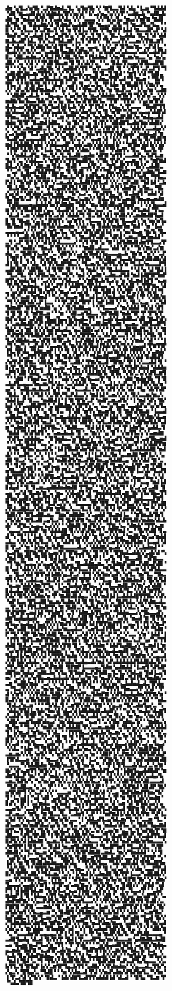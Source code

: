 ▟▆▝▄▜▃▞▅▜▙▝▃▛▇▟▆▟▃▜▃▝▄▜▅▜▙▝▞▝▇▜▃▃▜▟▝▟▄▝▐▃▅▝▜▟▟▟▝▟█▝▇▃▄▟▊▟▞▞▟▟▇▟▄▜▛▞▅▞▟▝▐▞▃▞▅▃▚▞▞▞▛▝▄▟▇▃▙▝▚▟█▃▙▟▆▝▅▝▅▟▃▞▙▜▚▝▛▃▟▞▟▃▝▞▞▝▃▃▃▝▞▞▜▞▃▜▃▝▅▃▞▞▅▛▇▝▇▟▊▟▞▜▙▝▄▝▉▟▄▟▇▞▟▝▊▟▆▟▚▃▟▟▉▜▛▝▆▃▄▞▚▞▙▝▜▝▆▃▟▜▄▞▙▃▝▝▉▝▞▝▚▜▃▃▜▞▃▛▇▃▜▝▟▝▆▝▛▟▐▃▜▜▙▝▛▜▄▜▛▛▐▟▟▝▇▃▃▟▛▃▛▝▟▜▅▟▚▞▚▞▃▟▄▟▐▜▃▞▚▟▜▞▄▝▞▜▞▃▜▝▇▝▄▝▇▃▚▃▟▟▄▝▇▃▜▝▟▝▟▟▆▃▙▃▟▛▐▟▃▝▛▞▚▃▛▜▟▃▆▛▐▃▜▝▟▜▛▞▝▜▞▃▃▞▛▞▃▃▅▞▞▛▇▃▆▜▟▃▚▟▄▞▝▜▞▟▇▞▙▞▟▝▉▜▃▝▐▞▃▝▃▃▄▝▐▞▞▃▛▝▉▜▅▞▆▃▝▃▛▟▐▃▝▜▄▟▞▞▄▜▞▞▃▞▚▃▆▟▊▜▅▟█▞▟▛▇▞▚▝▚▞▙▟▛▃▞▃▙▃▃▞▃▟▞▃▟▟▜▟▉▃▝▟█▃▆▟▆▃▞▞▙▟▐▜▞▟█▃▜▞▅▝▐▜▟▟▅▟▝▞▅▞▜▃▆▞▅▃▃▝▄▝▅▞▄▟▉▞▝▃▝▞▟▝▞▝▛▟▊▜▙▃▅▝▉▝▊▞▟▞▛▃▝▝▃▝▉▟▃▜▚▃▄▞▟▜▙▃▟▛▇▜▝▝▝▞▅▝▟▝▃▟▄▜▙▝▟▝▄▟█▟▚▜▜▝▚▞▛▃▃▟▊▝▉▝▝▞▛▜▝▃▛▃▛▜▝▜▚▟▊▟▛▟▇▃▆▞▜▜▜▞▅▝▞▝▚▜▄▟▞▃▃▝█▝▉▃▜▝▉▟▝▝▆▜▝▞▟▝▜▟▊▃▜▃▛▟▜▜▝▃▟▃▅▜▙▃▙▟▄▜▟▛▇▝▝▟▞▜▛▟▅▃▜▜▛▃▟▝▜▝▇▃▅▝▝▜▙▜▜▜▃▝▞▝▊▜▞▜▄▜▝▝▟▃▛▝▃▟▚▝▊▃▞▃▜▃▝▛▐▟▅▝▅▜▙▟▊▜▝▞▆▞▛▃▞▞▝▟▚▞▙▜▙▛▇▟▅▟▚▝▐▞▝▜▞▝▝▛▇▃▛▞▙▝▆▝▇▃▛▃▞▝▐▞▄▞▆▝▃▟▇▝▝▟█▟▛▃▟▃▙▝▝▜▄▃▄▃▚▝▄▞▙▞▙▝▅▃▞▟▟▟▅▝▆▜▙▜▝▜▞▟▚▞▃▝▞▞▅▟▇▞▙▞▙▃▃▜▟▞▚▞▃▜▄▝▇▃▜▃▚▛▇▜▙▜▃▝▜▜▛▝▜▜▚▞▝▞▄▞▅▜▛▟▟▃▙▃▄▞▙▛▇▜▄▜▞▜▄▟▐▟▐▃▙▝▟▞▝▛▐▜▟▝▐▜▄▃▚▝▛▃▃▃▝▜▙▟▛▜▜▟▞▟▄▃▞▟▜▟▉▝▟▟▚▃▟▞▙▝▅▟▞▟▅▜▄▞▅▝█▝▅▜▛▝▚▜▄▞▄▃▄▞▟▟▛▟▜▜▅▃▝▜▜▟▚▃▝▃▚▝▝▃▆▝▛▜▚▞▅▟▚▝▅▞▅▛▇▞▄▟▛▟▊▞▅▝▅▟▄▃▟▟▇▟▅▝▉▜▛▝▉▃▆▟▐▟▇▃▝▝▅▝▉▞▚▝▄▝▊▞▛▞▝▟▉▟▇▜▃▟▅▜▅▞▟▟▉▞▞▝▞▜▞▃▆▟▄▟▉▃▜▝▄▝▛▟▟▟▚▝▉▝▜▞▛▃▚▜▛▟▜▝▄▃▝▟▟▞▞▃▃▟▄▞▞▞▃▞▙▟▇▝▜▃▛▃▙▞▅▝▛▞▚▟▅▝▅▝▜▟▄▜▜▝▛▜▚▜▟▜▄▟▞▝▅▟▟▃▟▝▆▜▃▟▛▃▛▃▄▃▃▟▊▝▃▞▄▝▊▝▉▞▃▝▞▝▄▃▅▝▟▝▐▞▞▝▜▝▄▞▙▝▉▞▜▟▊▜▅▟▐▜▟▟█▟▚▟▟▝▞▟▟▃▃▟▛▝▄▟▞▃▆▞▞▟▞▟▄▟▐▞▝▝▆▜▙▞▟▟▐▞▞▟▞▝▐▜▛▝▟▞▛▞▙▝▐▃▙▝▅▞▟▟▜▝▞▟▆▞▝▝▜▟▝▝▛▟▅▜▚▝▉▃▝▜▃▞▙▝▛▝▝▞▅▟▟▃▟▜▄▝▆▃▜▞▃▜▃▜▃▟▉▃▄▟▅▝▟▛▇▝▅▜▜▝▃▃▟▟▚▃▜▟▜▃▆▜▄▜▝▃▝▞▟▟▃▃▚▝▆▜▛▞▞▜▜▜▅▟█▜▄▝▞▜▙▝▛▟▚▞▃▃▆▃▜▝▄▝▆▛▇▟█▟▃▞▞▟▇▞▝▟▇▃▆▝▉▟▃▝▉▟▊▝▃▃▙▜▚▞▃▝▇▜▄▟▛▞▝▝▉▞▞▃▟▟▉▃▝▝▃▞▚▝▉▃▟▜▟▟▜▜▙▞▃▝▉▝▉▟▊▝▝▃▛▝▝▜▙▞▃▛▇▛▐▜▄▞▄▟▇▞▜▃▆▝▚▞▃▝█▜▚▝▇▟▉▃▝▜▃▛▇▃▙▞▚▛▐▟▉▜▅▜▟▞▞▝▞▟▅▟▞▝▆▜▄▝▜▜▄▃▛▟▐▝▜▞▅▛▐▞▚▜▛▝▞▃▅▃▟▞▄▃▙▟▊▛▇▜▃▟▝▞▞▃▚▟▚▟▉▝▜▟▐▟▝▃▙▝▉▃▙▜▙▞▃▝▆▝▝▟▜▃▄▟▛▟▜▟▝▟▊▞▟▞▝▟▃▞▚▜▝▟▅▛▇▝▄▜▅▃▝▜▙▞▄▞▟▝▝▟▛▟▅▞▄▟▅▝▟▟▝▝▜▞▚▃▞▃▝▜▚▟▜▜▃▝▅▝▊▃▙▟▜▝▚▟▟▝▟▜▃▜▅▜▞▃▛▝▛▞▆▝▞▜▜▜▅▛▇▃▚▃▆▞▞▝▉▟▃▜▜▜▞▃▅▟▊▜▅▃▅▃▅▟▆▝▛▟█▃▃▃▄▃▙▟▟▞▙▞▛▟▇▟▅▝▜▟▞▝▅▃▜▟▉▟▉▃▅▜▙▟▛▝▐▝▞▞▙▃▃▟▆▝▛▞▚▜▙▟▜▟▊▞▄▃▝▟▃▟▛▟▝▃▞▞▆▃▚▃▞▝▃▝▝▟▊▝▝▟▜▃▆▟▝▜▚▃▝▟▃▟▝▃▅▝▞▟▆▜▜▞▃▞▟▝▟▟▟▞▜▝▉▃▜▟▝▟▐▝▛▟▉▞▞▃▅▟▇▟▉▜▄▟▊▝▉▝▇▃▅▝▞▃▚▝▐▛▇▜▚▝▄▞▆▜▚▝▜▃▃▃▜▞▙▛▇▝▉▃▃▟▚▝▅▝▅▞▅▜▄▜▙▜▅▟▝▜▚▟▜▝▉▜▟▞▟▃▅▟▅▝▞▟▞▝▇▝▉▟▟▞▅▟▅▜▅▝▇▟▝▝▅▝▐▃▞▃▃▃▄▃▞▞▝▞▄▟▚▝▆▜▃▜▃▝▅▜▃▞▟▜▞▟▛▟▐▟▝▝▚▝▅▞▙▃▅▝▇▞▙▝█▃▝▝▝▝▃▟▊▞▙▜▟▜▄▜▛▃▞▟▄▝▚▝▇▃▟▜▚▟▛▃▝▟▛▟▝▃▆▃▞▜▅▜▅▟▟▝▃▜▝▃▛▝▊▜▝▞▝▟▐▞▛▟▃▃▃▃▞▝▚▜▝▛▇▝▄▝▇▝▐▟▜▟▇▟▊▟▆▜▜▃▃▞▛▜▚▞▙▝▅▟▉▞▝▜▅▃▛▝█▞▞▝▞▝▝▝▆▟▉▃▟▃▃▝▟▟▝▟▚▝▝▜▞▞▆▞▃▞▆▟▄▝▃▝█▟▊▜▚▃▙▞▝▃▝▟▉▜▞▞▃▞▙▜▙▟▚▜▄▃▃▃▄▃▙▝▇▞▆▝▚▞▞▝▃▛▐▝▉▛▐▝▄▝▉▝▜▞▅▜▅▝▝▃▞▃▃▜▜▜▙▝▝▜▞▟▉▃▞▜▃▃▙▜▄▃▛▟▉▟▉▞▟▟▐▝█▝▄▞▝▟▄▝▟▝▛▞▙▟▛▜▙▃▚▝▜▃▅▞▙▝▆▜▜▃▜▞▆▝▜▃▙▞▅▃▃▃▛▜▄▟▛▟▊▞▝▟▉▜▙▝▟▝▊▜▛▝▉▝▝▝▆▝▆▟▞▝▛▝▇▃▙▟▃▃▝▝▟▝▅▝▟▝█▟▐▝▜▃▞▜▃▝▛▝▟▜▙▞▅▞▃▝▜▞▚▝▅▟▝▞▄▟▇▝▃▟▆▃▟▜▟▝▆▟▐▟█▜▛▜▅▛▇▜▚▞▅▟▄▜▟▝▝▃▞▞▛▝▚▜▟▃▃▞▝▞▆▛▇▃▙▜▃▞▄▝▅▝▟▃▆▟▐▟▜▝▚▃▅▝▛▞▜▞▅▟▅▟▄▝▐▟▝▃▛▛▐▝▟▟▉▜▄▜▛▟▟▃▄▝▃▝▅▜▞▟▊▝▃▜▜▛▇▃▝▟▃▝▄▞▟▜▚▟▟▝▊▞▆▜▚▝▆▃▞▃▞▃▞▟▝▝█▃▜▟▊▟▝▞▅▜▛▃▚▜▞▜▞▟▝▜▞▝▊▞▚▃▆▝▇▜▅▟▝▝▚▞▃▜▄▃▅▝█▝▚▟▐▃▞▞▆▟▄▟▆▝▆▛▐▝▛▝▞▟█▞▆▝▜▝▞▟█▜▟▞▃▛▐▃▃▝▝▝▛▃▛▟▞▜▛▛▐▝▅▛▐▟▉▝▞▝▚▝▉▃▚▃▄▝▝▃▜▟▜▟▆▟▛▝▇▜▜▞▅▟▇▝▄▝▞▝▉▞▙▟▇▃▄▝▝▞▜▃▃▃▞▝▆▞▟▟▟▝▜▞▟▝▟▜▜▝█▝▉▝▊▝▆▛▇▃▅▝▝▝▆▝▝▟▊▃▅▜▟▃▃▝▆▛▇▟█▝▆▟▞▜▛▝▛▝▛▜▞▛▇▟▚▞▙▟▝▃▛▟▉▝█▃▄▜▃▃▜▞▙▃▟▃▜▜▝▝▐▃▟▞▟▃▟▟▉▃▞▟▊▝▇▃▛▟▚▞▝▃▆▟▇▟█▞▚▛▐▜▛▜▟▜▝▟▛▟▐▜▅▞▃▟▉▟▇▜▄▟▇▝▄▃▅▃▝▟█▜▃▟▛▜▜▟▞▃▚▝▆▛▐▞▞▞▙▟▚▟▃▟▃▝▄▃▜▟▉▞▃▞▞▝▐▞▄▟▄▟▉▜▙▟▜▃▜▝▞▝▇▞▚▛▇▜▞▜▜▟█▟▚▟▜▝▄▞▅▝▚▞▄▜▛▛▇▞▃▝▟▞▄▞▃▃▜▝▟▝▜▝▞▜▙▝▊▝▜▃▞▟█▟▅▃▆▃▚▛▇▝▉▜▛▃▙▝▐▃▛▟█▟▐▞▛▃▆▜▛▃▝▞▝▞▆▟▞▝▟▝▝▝▐▞▜▝▅▞▚▝▃▟▚▟▝▞▃▃▅▞▙▝▆▞▟▞▙▜▙▟▐▜▟▞▅▜▞▜▞▞▄▃▄▟▝▛▇▜▜▛▐▜▃▜▛▟▄▝▜▟▆▃▅▛▐▝▞▝▊▝▟▝▄▜▞▝▞▟▝▞▄▞▆▞▞▛▐▜▜▜▚▝▞▃▅▟▞▝▜▝▝▞▃▟▜▜▝▟▛▝▊▝▉▝▉▟▞▟▛▝▝▝▜▟▇▟▉▃▄▟▛▜▟▞▞▟▟▝▊▟█▟▜▞▅▜▚▛▐▛▇▃▝▟▊▟▄▝▛▜▅▝▃▟▉▞▝▛▇▞▅▃▟▝▜▛▇▞▝▛▐▝▞▃▃▟▟▝▊▝▊▞▛▃▜▞▚▛▇▃▄▝▐▞▄▃▅▞▃▞▆▃▝▟▜▜▟▝▞▞▆▜▃▞▙▜▜▟▛▟▅▟▝▟▟▟▅▃▛▜▝▟▉▝▟▟▄▝▃▟▄▝▐▞▅▃▚▟▟▞▝▟▟▟█▞▙▝█▜▙▝▚▜▞▃▚▞▞▟▜▃▆▜▝▝▝▟▇▝▐▜▅▟▚▃▚▜▝▝▚▟▞▞▃▞▆▞▙▃▄▞▛▝▊▝▝▝▝▟▇▝▆▟▅▜▙▝▜▝█▃▙▟▜▃▄▃▃▜▅▃▆▞▜▞▟▃▝▃▞▟▟▟▚▝▅▃▝▝▃▟▐▃▚▟▚▃▜▝▐▜▛▞▙▞▅▝▄▞▚▝▚▟█▃▆▃▙▃▟▝▄▜▝▝▆▝▚▃▃▟▃▜▚▞▙▝▟▜▝▞▙▝▟▞▝▜▄▝▟▞▛▟▛▝▉▟▃▝▄▜▝▞▜▟▝▞▃▜▛▞▜▃▛▟▃▃▚▝▇▟▐▟▝▃▅▞▞▃▚▝▉▞▃▃▆▞▆▃▚▜▟▟▐▃▛▝▊▃▃▝▅▟▉▟▐▝▐▝▇▝▉▜▞▃▛▝▅▟▛▃▆▃▟▜▞▝▐▝▆▟▝▟▚▝▇▞▙▟▝▞▛▃▄▟█▟▛▜▝▃▚▟█▟▆▞▚▜▛▜▚▝▃▝▄▃▚▞▜▃▆▝▃▃▟▟▚▞▚▞▅▜▃▞▙▝▜▃▙▝▊▝▞▝▄▝▊▝▊▃▝▜▝▟▊▝▅▜▚▝▅▃▅▜▄▝▉▝▇▟▚▛▇▃▆▝▐▃▃▟▄▟█▟▅▝▚▞▟▜▅▟▉▞▜▃▆▃▟▟▟▃▚▟▆▝▛▜▚▛▐▟▟▝▄▟▜▃▞▞▛▟▆▞▟▃▅▞▞▝▆▟▐▟▊▟█▝▅▃▛▝▄▝▉▝▊▜▝▟▉▜▚▝▅▜▃▟▜▟▇▞▅▞▝▟█▜▅▜▟▞▚▟▆▝▚▟▆▟▚▝▐▝▐▟▜▜▙▃▚▝█▟▇▃▃▝▉▟▐▟▐▝▇▝▄▞▝▛▐▟▆▜▄▝▄▟▟▃▜▝▇▟▟▝▜▞▟▜▟▜▝▃▝▃▅▃▙▃▙▝▉▝▃▝▆▞▞▝▄▝▉▝▝▞▅▜▜▃▚▝▞▃▅▟▆▝▛▟▜▃▚▟▟▟▅▃▝▝▊▜▅▟▄▃▚▞▜▟▄▞▞▝▜▝▄▞▃▟▜▝▅▟▞▜▝▃▅▜▙▃▅▟▝▝▝▃▙▝█▟▟▝▚▃▝▃▝▝▚▃▄▝▚▞▙▟▇▜▙▜▚▝▛▜▄▃▚▞▄▞▛▝▐▞▟▟▛▛▇▝▊▜▙▝█▜▅▞▄▃▟▞▙▝▐▟▐▜▙▟▛▟▅▜▟▜▃▝▛▛▇▃▄▜▞▜▃▟▟▟▟▟█▝▅▟▟▞▝▝▄▟▜▃▝▃▚▝▐▝▝▃▄▟▄▝▅▜▄▝▐▝▐▃▛▟▃▜▅▝▄▃▆▟▇▝▆▛▐▃▚▝▄▟▉▝▉▃▞▝▅▝▃▝▃▞▜▝▅▟▊▟▜▞▆▃▟▜▙▜▅▃▄▜▟▟▉▃▄▝▟▞▞▟▟▝▇▝▃▜▝▝▊▞▛▃▄▜▝▝▄▟▚▃▄▝▝▞▜▝▜▃▞▟▛▟▉▟▜▝▜▃▆▞▄▃▙▜▛▃▆▝▛▟▉▝▅▜▙▃▟▛▐▜▞▝▚▝▚▟▝▛▐▜▟▃▞▜▝▞▄▛▐▜▛▃▜▞▙▞▟▃▜▛▐▃▞▟▞▜▃▟▜▟▅▜▛▜▞▟▜▞▝▞▟▛▇▃▅▜▃▃▆▟▞▜▞▃▃▞▙▃▛▞▚▝▟▞▄▝▅▃▃▞▙▃▚▝▟▜▄▃▚▜▞▃▅▃▟▝▞▝▞▃▅▜▞▃▆▟▚▞▆▟▄▞▝▝▊▞▝▜▃▟▆▝▐▝▚▃▄▝▆▟▐▟▊▟▄▟▝▝▊▝▊▃▅▃▄▟▇▟▅▟▆▟▉▝▛▜▄▞▝▝▊▞▄▜▟▞▜▝▐▞▃▞▃▞▃▟▊▝▊▃▄▝▃▞▟▝█▃▆▞▆▝▃▝▅▃▝▞▟▃▟▜▝▟▝▜▅▟▟▟▃▟▊▃▆▝▇▞▚▜▄▜▙▃▜▜▟▜▅▞▄▟▊▞▙▟▅▜▜▝▟▜▃▟▝▝▟▜▚▞▜▃▛▟▟▃▝▞▅▝▟▜▛▜▄▟▃▃▃▛▇▜▜▃▝▝▊▜▅▝█▟▚▝▜▃▛▃▞▞▚▝▜▃▃▃▃▜▛▝█▜▃▃▜▝▟▜▃▞▛▞▅▟▐▜▚▟▉▞▛▟▃▟█▟▃▞▟▜▄▛▇▝▇▜▙▃▚▃▃▜▃▜▝▟▊▃▜▝▟▝▛▃▟▜▛▟▄▝▅▝▚▞▝▞▜▟▊▞▛▝▇▜▃▟▇▃▅▃▝▜▅▞▚▟▇▟▆▝▞▃▄▟▟▝▇▃▆▟▐▃▝▝▆▜▅▃▙▜▙▜▞▜▞▟▞▝▇▜▃▟▊▃▄▜▃▞▜▝█▟▚▛▇▝▅▃▛▟▚▟▐▝▉▞▟▜▜▟▉▞▅▟▅▞▟▃▙▟▞▝▚▛▇▃▚▃▄▃▚▃▞▞▞▝▝▟▇▟▉▝▊▟▜▞▞▃▝▛▇▃▚▃▝▟▆▟▞▝▜▜▚▃▆▝▄▃▃▞▃▃▙▟▛▝▇▝▟▟▟▟█▝▊▞▞▟▚▛▇▞▜▝▃▜▛▛▇▟▝▃▝▝█▞▛▟▉▝▊▃▟▝▚▝▜▝▐▝▐▃▙▝▄▞▟▃▟▛▇▝▄▃▞▟▞▝▅▝▛▃▞▞▟▃▞▝▅▟█▞▅▞▃▞▅▟▟▃▙▃▝▞▛▞▙▜▄▜▃▞▚▝▄▝▟▟▜▝▉▝▞▃▞▞▆▜▞▃▅▜▞▛▇▟▜▟▇▝▐▃▄▟▝▟▉▝▛▃▞▝▆▝▐▞▅▞▙▞▙▛▇▃▃▃▃▟▃▞▝▟▟▟▇▞▄▃▟▞▝▞▞▝▞▃▙▟▅▟▝▝▚▃▟▜▄▝▉▛▇▞▜▟▚▃▅▞▛▞▜▛▇▃▟▜▞▝█▝▚▜▝▝█▜▙▟▃▟▟▞▞▃▟▞▟▝▚▞▆▟▝▜▞▜▙▝▜▝▜▝▉▟▐▃▙▝▆▝▝▝▃▜▞▛▐▝▃▞▙▝▜▝▇▃▃▟▊▝▚▛▇▃▃▝▜▝▇▞▜▃▄▃▚▞▄▃▅▜▞▜▞▃▄▝▉▃▟▟▆▃▆▃▝▃▜▟▆▟▚▟▉▃▛▟▉▃▛▟▉▝█▝▄▟▝▟▟▞▞▞▃▝▛▞▙▜▞▜▚▛▇▜▃▃▜▜▛▃▝▜▞▜▄▝▊▞▚▃▆▝▟▝▟▜▟▃▃▝▃▝█▃▞▟▟▝▉▜▚▟▐▟▇▞▄▃▛▃▞▝▛▜▝▞▙▜▅▞▄▟▚▝▅▜▃▝▆▞▜▃▝▜▙▃▜▜▝▞▅▝▃▟▟▃▄▝▟▃▛▟▝▃▆▜▜▝█▜▛▝▞▝▜▃▄▝█▃▜▟▇▟▅▟▚▝█▞▙▜▟▝▅▃▅▞▟▟▞▟▆▞▛▜▄▝▐▝▃▜▄▟▄▞▆▜▄▃▝▞▝▜▃▃▆▟█▃▛▞▆▞▃▞▟▟▊▝▊▟▃▟▃▜▛▟▞▛▇▝▚▝▄▞▜▟▊▃▟▞▞▜▚▝▐▜▞▜▝▜▞▟▞▜▃▝▞▞▟▝▇▜▜▞▛▟▞▝▉▜▞▞▜▟▆▞▅▝▛▝▇▟▉▟▊▟▄▃▝▞▛▞▅▟▐▟▐▃▟▟▟▟█▜▜▜▙▞▞▟▚▝▅▛▐▃▄▝█▜▃▟█▝▆▃▆▞▙▟▇▞▟▝▉▝█▝▆▃▜▝▃▝█▟▜▟▃▝▟▞▛▟▇▃▟▃▃▝▛▃▜▝▐▜▜▃▙▟▛▜▚▝▇▝█▟▊▃▚▝▆▜▟▃▚▜▝▝█▜▝▞▟▃▚▝▚▃▚▝▇▝▅▜▚▛▇▜▛▃▅▟▐▟▝▜▜▟▆▜▝▃▜▝▐▟▆▃▙▜▜▃▅▞▝▜▟▟▅▃▃▞▞▜▙▃▃▟▚▟▆▜▄▟▄▟▄▟▞▝▝▃▟▜▝▜▄▝▟▃▞▟█▝▊▝▇▜▝▟▞▝▃▞▙▝▅▃▟▝▇▝▊▜▜▞▆▜▄▃▚▃▟▃▚▜▃▞▛▞▞▞▆▟▜▝▞▟▟▛▐▟▐▜▛▛▇▟▜▜▝▝▄▃▜▝▐▜▝▞▆▃▛▞▅▞▚▟█▝▜▜▟▜▜▝▞▃▙▞▆▃▄▟▃▞▝▃▅▜▃▟▐▜▜▃▞▝▛▝▚▞▝▞▛▝▜▟▇▝▛▝▜▞▝▟▛▝█▞▆▞▟▟█▝▇▃▜▞▝▃▞▟▝▞▞▃▛▃▛▝▚▞▝▞▃▃▝▞▆▝▐▟▟▝▐▝▐▜▜▝█▟▜▃▆▟▜▛▇▟█▝▜▜▜▟▚▝█▞▚▜▃▜▃▞▞▝▟▜▅▃▚▃▛▝▄▞▚▞▜▜▟▟█▝▉▟▃▞▃▃▚▟▜▜▟▞▞▛▇▝█▝▃▝▆▜▟▟▆▝▐▟▟▜▄▟█▃▞▞▜▃▆▟▐▝▆▝▄▞▅▜▜▟▊▃▛▜▄▜▟▟▅▞▚▝▃▝▛▟▃▞▃▟▇▞▙▃▟▃▅▟█▝▜▞▚▝▊▝▄▞▜▞▜▟▄▟▐▞▅▞▛▞▞▟▝▞▜▜▜▞▆▟▆▝▞▟▐▞▃▜▟▞▚▝▇▞▙▞▞▛▇▛▇▝▞▃▄▃▟▞▞▛▐▟▞▃▙▟▃▝▃▞▄▜▚▜▚▟▃▜▃▟▄▃▟▞▅▟▝▟▚▟▟▟▟▟▟▜▟▟▉▟▃▜▞▝▞▜▚▞▜▞▚▞▝▃▙▞▚▛▇▟▊▝▉▛▇▛▐▃▃▃▄▃▜▟▆▝▄▟▇▟▟▝▐▃▅▜▝▟▜▟▛▟█▜▅▞▙▟▄▞▚▟▇▃▙▞▚▜▄▝▊▜▅▟▚▃▛▟▜▟▊▃▜▃▜▃▚▜▟▃▅▝▉▟▐▃▄▜▅▞▝▃▞▞▚▞▅▜▙▃▅▃▙▟▄▟▞▟▄▞▄▞▆▝▆▝▅▃▛▞▅▟▊▃▜▟▐▜▄▜▅▟▆▞▃▃▆▝▚▟▉▞▆▟▞▝▃▞▝▞▝▟▐▃▝▝▆▜▛▟▝▝▝▟▞▞▅▞▚▃▙▟▅▟▃▟▃▜▛▟▅▃▝▜▃▞▛▞▞▞▃▝▅▞▅▝▆▃▚▟▉▃▚▝▝▝▜▃▞▝▜▜▚▜▝▜▅▃▃▞▛▝▞▟▝▝▛▟▝▞▆▜▝▝▞▞▛▟▟▃▜▟█▞▝▃▛▞▆▜▚▃▜▟▆▛▇▝▞▟▜▟▄▟▄▟▆▞▛▛▇▞▆▝▉▃▛▞▅▝▄▜▙▜▟▟█▝▜▛▐▞▟▝▞▝▛▟▉▟▃▝▉▜▅▜▚▞▞▞▛▟▊▃▜▟▝▝▚▟▃▝▊▟▃▞▅▃▅▝▝▝▝▜▞▟▃▜▝▃▆▜▛▞▟▞▝▛▇▝▝▞▄▃▅▝▜▞▃▟▅▜▄▞▃▝▚▝▟▟▄▜▜▟▐▃▜▟▞▜▅▞▟▝▟▃▞▟▐▟█▟▇▟▉▃▙▟▛▞▝▝▚▞▅▝▅▃▙▞▟▃▆▜▞▃▟▟▚▝▊▜▛▝▚▝▇▃▆▜▄▜▙▞▞▞▆▞▃▟▟▝▃▞▅▝▉▞▄▝▅▝▅▃▝▞▆▞▟▜▝▟█▞▃▃▆▜▄▟▛▟▄▃▞▝▅▞▟▟▃▃▄▝▚▃▄▜▝▃▚▜▙▞▚▟▅▃▜▞▝▝▆▟▆▃▚▜▄▜▅▝▝▜▃▞▞▝▆▟▛▃▜▟▚▟▟▟▉▝▛▞▃▃▅▃▆▟█▝▃▜▙▞▄▞▞▃▆▜▞▟▟▟▜▝▐▞▆▃▟▝▆▜▅▃▜▝▟▃▝▝▐▜▜▜▙▃▞▟▇▃▙▞▙▃▆▞▃▝▄▜▞▞▝▃▚▝▜▞▃▟▜▞▞▝▛▝▛▜▃▞▞▃▞▝▉▝▊▝▊▝▐▜▄▞▙▝▐▟▝▞▅▞▅▝▛▝▟▝▉▃▝▝▚▝█▝▛▞▃▟▝▝▜▞▙▃▃▝▄▟▞▜▚▝▝▃▛▃▟▟▄▟▄▝▆▜▃▞▟▃▃▞▟▟▛▞▃▞▃▜▄▃▞▝▞▟▃▝▐▟▅▝▜▝▉▜▟▟▚▝▄▟▉▃▙▞▅▃▜▞▆▞▙▞▅▜▛▃▙▜▞▞▆▟▊▛▇▟▜▃▆▃▆▞▞▞▙▝▅▜▞▝▚▝▅▜▞▞▛▝▃▞▄▝▅▝▝▟▉▛▐▞▃▛▇▟▞▝█▜▜▟▛▟▄▛▐▜▛▟▃▃▅▝▟▟▝▝▆▃▃▞▛▝▚▞▛▞▟▝▐▃▞▝▚▛▇▞▙▝▟▝▊▝▅▟▚▟▇▟▊▟█▝▃▃▃▝▚▜▟▟█▟▅▝▇▟█▞▅▃▙▝█▝▅▞▅▝▚▝▝▛▐▝▊▜▃▃▟▞▟▃▞▃▚▞▆▝▇▞▝▟▚▃▆▜▜▝▇▜▞▞▚▝▝▃▆▜▅▜▜▃▆▜▅▟▟▜▃▞▜▝▐▟▇▜▄▃▟▟█▟▛▝▆▟▇▜▟▃▛▝▆▞▝▃▛▝▅▟▞▃▚▝▊▝▊▞▚▜▄▞▞▃▝▟▝▞▞▞▝▟▛▟▛▞▃▟▄▞▙▃▅▃▜▟▜▞▚▝▚▞▅▞▄▞▜▞▞▃▚▞▟▞▟▞▙▃▞▝▉▜▚▝▞▟▉▜▜▟▞▟▊▃▃▃▟▝▜▟▚▟█▃▄▝▄▝▃▝▛▝▝▝▃▝▞▟▄▝▞▜▝▟▛▝▝▃▆▞▚▞▙▛▇▟▝▟▊▟▛▝▇▞▅▜▛▟▛▜▝▞▚▃▛▝▞▞▝▃▃▃▅▝▜▝▟▃▜▟█▞▟▝▞▃▄▝▉▟▜▟▆▟▜▜▅▞▜▞▜▝▐▃▚▟▐▝▚▟▝▟▊▝▃▟▜▟▚▃▙▜▃▝▞▃▙▟▟▃▚▝▛▝▇▝▉▜▝▟▞▞▅▟▆▝▊▟▚▝▐▛▐▝▃▞▅▟▃▝▜▞▙▟▚▝▜▃▚▜▜▃▛▃▞▃▝▟▝▃▅▝▟▝▉▜▟▞▃▞▞▃▃▃▅▜▞▝▃▃▛▛▐▟▆▝▊▜▄▞▜▃▆▞▞▃▟▃▟▟▜▃▛▟█▃▟▝▉▛▇▝▊▞▙▟▚▞▚▃▛▃▅▃▞▝▇▜▄▝▇▝▉▃▃▜▃▝▃▟▆▜▝▃▛▝▝▝▆▛▇▟▐▞▟▞▙▜▞▛▇▝▚▛▐▃▄▜▟▝▛▞▄▃▙▜▄▜▞▜▙▞▅▜▞▃▃▝▐▝▟▟▃▟▜▃▄▜▟▃▆▞▜▃▜▝▃▃▆▝▜▃▝▟▚▃▅▞▅▞▅▟▛▟▃▞▄▞▙▝▅▝▊▃▝▃▞▝▜▜▄▝▅▟▃▞▟▜▃▝▄▝▉▟▞▜▄▃▆▟▇▜▚▃▜▝█▟▚▝▜▞▙▝▄▞▟▃▛▝▇▞▚▜▞▃▚▞▞▃▅▞▆▝▄▃▜▃▜▝▅▛▇▞▛▝▇▟█▃▃▝▟▜▄▜▛▟▊▝▐▝▛▟▚▟▟▟▉▞▛▞▆▃▃▞▜▝▟▃▆▜▛▟▚▝▛▃▟▟▜▜▄▟▉▟▜▞▞▟▐▟▆▟▇▝▄▃▆▃▜▜▃▜▙▜▞▞▙▃▃▝▞▜▚▜▟▝▅▟▚▟█▞▆▜▅▃▃▃▚▞▆▜▛▛▐▝▊▜▃▞▃▝▊▟▟▝▅▃▆▜▙▟▜▜▙▞▝▜▄▟▛▜▅▜▝▜▃▃▛▟▃▝▚▜▛▟▇▟▊▞▝▜▃▜▄▃▅▝▄▜▅▞▃▞▝▞▙▜▛▟▇▟▊▃▅▟▃▝▆▞▞▜▅▟▟▟▝▝▞▝▊▝▄▟▜▞▟▝▃▃▄▜▄▜▙▝▝▜▟▞▙▝▊▟▊▃▆▜▜▟█▃▙▟▊▞▃▃▜▟▝▟▜▜▛▝▚▝▐▟▚▝▆▝█▝▉▟▉▟▇▟▆▃▄▜▛▟▄▝▝▜▚▜▙▜▄▃▝▜▟▞▄▟▊▟▟▝▉▜▙▟█▜▅▝▟▞▚▜▙▝▝▝█▜▜▞▆▟█▜▜▝▃▜▅▃▝▞▚▞▛▝█▝▄▞▃▞▚▝▞▟▅▝▃▃▛▜▚▟▉▞▚▜▛▜▚▟▉▞▝▜▟▃▆▞▝▃▚▝▐▞▅▟▐▞▃▟▅▟▉▝▉▞▛▛▐▃▃▞▚▟█▟▉▞▞▃▄▝▛▞▜▜▙▞▜▟▃▝▐▜▜▞▜▝▝▟▜▟▅▝▐▟▅▞▜▞▙▞▅▝▊▛▇▝▇▞▝▞▝▟▆▞▜▃▃▃▞▃▃▟▞▞▆▜▝▝▛▜▛▃▞▃▅▞▆▃▚▝▜▞▙▜▅▝▃▝▊▟▊▞▞▝▟▜▟▝▚▟▛▜▝▟▐▟▉▜▟▃▆▝▜▞▙▜▃▞▚▃▄▜▜▟▞▃▞▟▚▞▞▜▞▝▛▃▜▃▃▞▛▝▝▃▙▛▇▟▅▛▐▝▉▝▐▟▄▃▚▜▜▝▆▟▜▞▅▟▞▞▙▞▜▞▝▟▉▝▃▝█▞▄▞▚▃▚▟▛▜▞▝▃▟▅▛▇▛▇▞▝▞▄▃▛▟▜▞▙▞▙▝▇▃▆▜▃▃▞▞▝▞▛▞▆▟▞▟▛▟▊▜▜▝▊▟▊▞▃▛▇▛▇▝▚▛▇▝▃▃▆▟▞▝▉▝▐▞▃▜▞▃▟▃▄▝▐▃▅▝▛▃▄▟▛▜▚▛▐▝█▟▚▝█▞▅▜▟▞▅▜▝▞▙▃▄▃▆▝▚▝▉▟█▜▝▟▜▟▇▃▛▟▜▃▙▜▟▝▞▝▟▟▞▝▚▃▆▜▙▞▙▟▚▟█▃▜▝█▞▜▃▅▞▚▜▛▃▅▜▛▝▃▟▜▝▉▞▄▜▃▟▇▞▜▟▚▟▇▝▜▃▟▝█▞▞▞▜▟▇▟▇▟▞▟▆▜▅▝▇▛▇▞▜▟▝▞▛▜▅▝▅▃▛▟▅▞▆▃▄▝▄▟▉▞▄▝█▝▆▞▄▟▞▟▞▃▚▝▆▞▟▟▄▝█▜▄▟▇▞▚▟▝▝▞▞▜▞▃▟▄▟▜▟▛▞▙▝▊▃▝▞▝▞▝▟▉▞▆▝▃▝▚▃▃▟▆▜▛▃▄▃▄▃▚▛▐▝▟▝▊▃▚▝▛▝▆▝▇▟▛▞▙▞▙▝▚▟▜▟█▃▃▃▄▝▃▟▉▜▄▟▄▝▟▃▟▝▉▞▛▞▛▝█▟▐▝▛▃▃▟▛▜▄▞▅▞▟▃▃▃▅▝▄▟▇▟▇▃▙▟█▃▄▝█▃▅▞▅▃▛▜▃▞▅▝▜▜▝▝▛▝▛▟▞▝▝▝▚▞▟▃▄▟▊▜▟▜▝▃▞▜▛▞▆▟▅▃▄▃▅▟▞▜▙▛▇▝▚▃▟▜▛▃▟▞▆▃▟▃▝▜▟▛▇▜▜▞▞▃▆▞▙▞▜▟▃▜▞▜▃▞▝▞▚▃▙▝▊▃▜▟▅▛▇▟▅▃▝▃▜▝█▃▚▝▟▝▆▃▟▃▟▞▞▟▚▞▝▝▆▜▟▞▅▝▆▜▄▞▄▝▆▟▐▝█▟▝▃▝▜▝▜▜▞▞▝▉▟▉▜▙▜▙▞▝▝█▟▛▟▇▝▚▟▚▃▛▜▄▜▄▃▃▝▞▃▙▜▜▃▜▝▇▜▄▛▐▞▞▃▆▜▛▜▄▃▙▜▜▝▄▟▉▞▝▞▛▟▅▟▅▞▝▞▄▃▃▟▃▜▜▞▚▞▄▃▚▝█▜▄▞▃▝▜▟█▝▝▝▅▝▞▟▅▃▟▝▛▟▝▞▅▟▚▟▆▞▟▜▟▜▅▜▃▝▚▜▅▝▐▝▛▃▞▟▝▞▜▞▞▝▉▟▃▝▐▟▞▟▇▜▃▟▜▜▚▟▟▟▐▟▝▟▃▟▝▝▉▜▄▝▜▃▆▝▛▝▚▟▃▜▉▜▉
